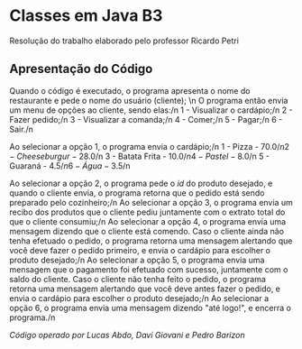 # Classes em Java B3
Resolução do trabalho elaborado pelo professor Ricardo Petri

## Apresentação do Código
Quando o código é executado, o programa apresenta o nome do restaurante e pede o nome do usuário (cliente); \n
O programa então envia um menu de opções ao cliente, sendo elas:/n
1 - Visualizar o cardápio;/n
2 - Fazer pedido;/n
3 - Visualizar a comanda;/n
4 - Comer;/n
5 - Pagar;/n
6 - Sair./n

Ao selecionar a opção 1, o programa envia o cardápio;/n
1 - Pizza - 70.0$/n
2 - Cheeseburgur - 28.0$/n
3 - Batata Frita - 10.0$/n
4 - Pastel - 8.0$/n
5 - Guaraná - 4.5$/n
6 - Água - 3.5$/n

Ao selecionar a opção 2, o programa pede o *id* do produto desejado, e quando o cliente envia, o programa retorna que o pedido está sendo preparado pelo cozinheiro;/n
Ao selecionar a opção 3, o programa envia um recibo dos produtos que o cliente pediu juntamente com o extrato total do que o cliente consumiu;/n
Ao selecionar a opção 4, o programa envia uma mensagem dizendo que o cliente está comendo. Caso o cliente ainda não tenha efetuado o pedido, o programa retorna uma mensagem alertando que você deve fazer o pedido primeiro, e envia o cardápio para escolher o produto desejado;/n
Ao selecionar a opção 5, o programa envia uma mensagem que o pagamento foi efetuado com sucesso, juntamente com o saldo do cliente. Caso o cliente não tenha feito o pedido, o programa retorna uma mensagem alertando que você deve antes fazer o pedido, e envia o cardápio para escolher o produto desejado;/n
Ao selecionar a opção 6, o programa envia uma mensagem dizendo "até logo!", e encerra o programa./n










*Código operado por Lucas Abdo, Davi Giovani e Pedro Barizon*
